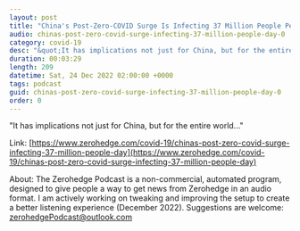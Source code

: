 ```yaml
---
layout: post
title: "China's Post-Zero-COVID Surge Is Infecting 37 Million People Per Day"
audio: chinas-post-zero-covid-surge-infecting-37-million-people-day-0
category: covid-19
desc: "&quot;It has implications not just for China, but for the entire world...&quot;"
duration: 00:03:29
length: 209
datetime: Sat, 24 Dec 2022 02:00:00 +0000
tags: podcast
guid: chinas-post-zero-covid-surge-infecting-37-million-people-day-0
order: 0
---
```

&quot;It has implications not just for China, but for the entire world...&quot;

Link: [https://www.zerohedge.com/covid-19/chinas-post-zero-covid-surge-infecting-37-million-people-day](https://www.zerohedge.com/covid-19/chinas-post-zero-covid-surge-infecting-37-million-people-day)

About: The Zerohedge Podcast is a non-commercial, automated program, designed to give people a way to get news from Zerohedge in an audio format.  I am actively working on tweaking and improving the setup to create a better listening experience (December 2022).  Suggestions are welcome: [zerohedgePodcast@outlook.com](mailto:zerohedgePodcast@outlook.com)